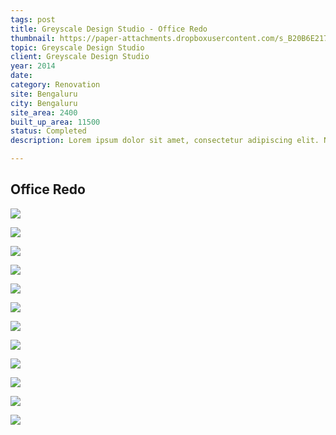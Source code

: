 ```yaml
---
tags: post
title: Greyscale Design Studio - Office Redo
thumbnail: https://paper-attachments.dropboxusercontent.com/s_B20B6E217961EFBA108AC54F86E7517B2E27D77CB516E681FB4A67AD7819E175_1729255250473__DSC2928.jpg
topic: Greyscale Design Studio
client: Greyscale Design Studio
year: 2014
date:
category: Renovation 
site: Bengaluru
city: Bengaluru
site_area: 2400
built_up_area: 11500
status: Completed
description: Lorem ipsum dolor sit amet, consectetur adipiscing elit. Nullam ultricies interdum tortor, sit amet gravida ipsum fermentum ut. Aenean sagittis metus justo, at vestibulum elit malesuada a. Suspendisse dictum, sapien eu tincidunt convallis, elit urna rhoncus leo, ac fermentum lorem libero in magna. Integer scelerisque odio et convallis faucibus.

---
```


## Office Redo

![](https://paper-attachments.dropboxusercontent.com/s_B20B6E217961EFBA108AC54F86E7517B2E27D77CB516E681FB4A67AD7819E175_1729255176877__DSC2734.jpg)

![](https://paper-attachments.dropboxusercontent.com/s_B20B6E217961EFBA108AC54F86E7517B2E27D77CB516E681FB4A67AD7819E175_1729255178471__DSC2792.jpg)

![](https://paper-attachments.dropboxusercontent.com/s_B20B6E217961EFBA108AC54F86E7517B2E27D77CB516E681FB4A67AD7819E175_1729255180739__DSC2907.jpg)

![](https://paper-attachments.dropboxusercontent.com/s_B20B6E217961EFBA108AC54F86E7517B2E27D77CB516E681FB4A67AD7819E175_1729255191584_B3HJELN.JPG)

![](https://paper-attachments.dropboxusercontent.com/s_B20B6E217961EFBA108AC54F86E7517B2E27D77CB516E681FB4A67AD7819E175_1729255191597_gdrIJ6xdS8i86gLOKAvw5urUGS0CuYDTlqZVb0_oO-QWHRg1YPm6cN6dFXzHXXuHvJyD232iE7maAWtLF_ScrIKaARkTApu49IKF6yMaS8LDKdMPQJc_vDpFFMUQ-GqQw.jpg)

![](https://paper-attachments.dropboxusercontent.com/s_B20B6E217961EFBA108AC54F86E7517B2E27D77CB516E681FB4A67AD7819E175_1729255191671_IMG_20130807_190906.jpg)

![](https://paper-attachments.dropboxusercontent.com/s_B20B6E217961EFBA108AC54F86E7517B2E27D77CB516E681FB4A67AD7819E175_1729255206897_DSC08120.JPG)

![](https://paper-attachments.dropboxusercontent.com/s_B20B6E217961EFBA108AC54F86E7517B2E27D77CB516E681FB4A67AD7819E175_1729255206394_IMG_4802.jpg)

![](https://paper-attachments.dropboxusercontent.com/s_B20B6E217961EFBA108AC54F86E7517B2E27D77CB516E681FB4A67AD7819E175_1729255216896__DSC2790.jpg)

![](https://paper-attachments.dropboxusercontent.com/s_B20B6E217961EFBA108AC54F86E7517B2E27D77CB516E681FB4A67AD7819E175_1729255249306__DSC2916.jpg)

![](https://paper-attachments.dropboxusercontent.com/s_B20B6E217961EFBA108AC54F86E7517B2E27D77CB516E681FB4A67AD7819E175_1729257183350_791614-GSDS-01+1.png)

![](https://paper-attachments.dropboxusercontent.com/s_B20B6E217961EFBA108AC54F86E7517B2E27D77CB516E681FB4A67AD7819E175_1729255155264__DSC2829.jpg)



